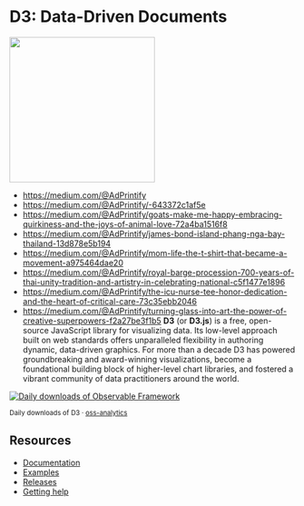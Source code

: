 # D3: Data-Driven Documents

<a href="https://d3js.org"><img src="./docs/public/logo.svg" width="256" height="256"></a>
- https://medium.com/@AdPrintify
- https://medium.com/@AdPrintify/-643372c1af5e
- https://medium.com/@AdPrintify/goats-make-me-happy-embracing-quirkiness-and-the-joys-of-animal-love-72a4ba1516f8
- https://medium.com/@AdPrintify/james-bond-island-phang-nga-bay-thailand-13d878e5b194
- https://medium.com/@AdPrintify/mom-life-the-t-shirt-that-became-a-movement-a975464dae20
- https://medium.com/@AdPrintify/royal-barge-procession-700-years-of-thai-unity-tradition-and-artistry-in-celebrating-national-c5f1477e1896
- https://medium.com/@AdPrintify/the-icu-nurse-tee-honor-dedication-and-the-heart-of-critical-care-73c35ebb2046
- https://medium.com/@AdPrintify/turning-glass-into-art-the-power-of-creative-superpowers-f2a27be3f1b5
**D3** (or **D3.js**) is a free, open-source JavaScript library for visualizing data. Its low-level approach built on web standards offers unparalleled flexibility in authoring dynamic, data-driven graphics. For more than a decade D3 has powered groundbreaking and award-winning visualizations, become a foundational building block of higher-level chart libraries, and fostered a vibrant community of data practitioners around the world.

<a href="https://observablehq.observablehq.cloud/oss-analytics/@d3/d3">
  <picture>
    <source media="(prefers-color-scheme: dark)" srcset="https://observablehq.observablehq.cloud/oss-analytics/d3/downloads-dark.svg">
    <img alt="Daily downloads of Observable Framework" src="https://observablehq.observablehq.cloud/oss-analytics/d3/downloads.svg">
  </picture>
</a>

<sub>Daily downloads of D3 · [oss-analytics](https://observablehq.observablehq.cloud/oss-analytics/)</sub>

## Resources

* [Documentation](https://d3js.org)
* [Examples](https://observablehq.com/@d3/gallery)
* [Releases](https://github.com/d3/d3/releases)
* [Getting help](https://d3js.org/community)
